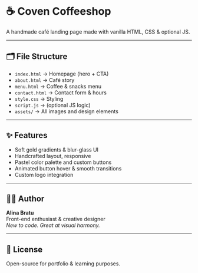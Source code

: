# ☕ Coven Coffeeshop

A handmade café landing page made with vanilla HTML, CSS & optional JS.

---

## 🗂 File Structure

- `index.html` → Homepage (hero + CTA)
- `about.html` → Café story
- `menu.html` → Coffee & snacks menu
- `contact.html` → Contact form & hours
- `style.css` → Styling
- `script.js` → (optional JS logic)
- `assets/` → All images and design elements

---

## ✨ Features

- Soft gold gradients & blur-glass UI
- Handcrafted layout, responsive
- Pastel color palette and custom buttons
- Animated button hover & smooth transitions
- Custom logo integration

---

## 👩‍💻 Author

**Alina Bratu**  
Front-end enthusiast & creative designer  
*New to code. Great at visual harmony.*

---

## 📝 License

Open-source for portfolio & learning purposes.
